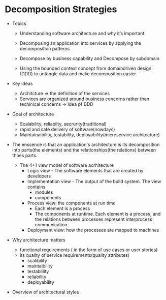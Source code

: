 # Decomposition Strategies


- Topics	

	- Understanding software architecture and why it’s important

	- Decomposing an application into services by applying the decomposition patterns 
	- Decompose by business capability and Decompose by subdomain

	- Using the bounded context concept from domaindriven design (DDD) to untangle data and make decomposition easier

- Key ideas
	- Architcture => the definition of the services
	- Services are organized around business concerns rather than techinical concerns  => Idea pf DDD

- Goal of architecture
	- Scalability, reliabilty, secrurity(traditional)
	- rapid and safe delivery of software(nowdays)
	- Maintainaibility, testability, deployability(microservice architecture)
- The enssence is that an application's architecture is its decomposition into parts(the elements) and the relationships(the relations) between thoes parts.
	- The 4+1 view model of software acrhitecture
		- Logic view - The software elements that are created by developers
		- Implementation view - The output of the build system. The view contains
			-  modules
			- components
		- Process view: the components at run time
			- Each element is a process
			- The components at runtime. Each element is a process, and the relations between processes represent interprocess communication.
		- Deployment view: how the processes are mapped to machines

- Why architecture matters
	- functional requirements ( in the form of use cases or user stories)
	- its quality of service requirements(quality attributes)
		- scalibility
		- maintaibility
		- testablility
		- reliability
		- deployability
- Overview of architectural styles
